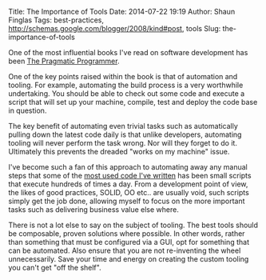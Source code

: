 Title: The Importance of Tools
Date: 2014-07-22 19:19
Author: Shaun Finglas
Tags: best-practices, http://schemas.google.com/blogger/2008/kind#post, tools
Slug: the-importance-of-tools

One of the most influential books I've read on software development has
been [The Pragmatic
Programmer](http://www.amazon.co.uk/gp/product/020161622X/ref=as_li_qf_sp_asin_il_tl?ie=UTF8&camp=1634&creative=6738&creativeASIN=020161622X&linkCode=as2&tag=bloshafin-21).

One of the key points raised within the book is that of automation and
tooling. For example, automating the build process is a very worthwhile
undertaking. You should be able to check out some code and execute a
script that will set up your machine, compile, test and deploy the code
base in question.

The key benefit of automating even trivial tasks such as automatically
pulling down the latest code daily is that unlike developers, automating
tooling will never perform the task wrong. Nor will they forget to do
it. Ultimately this prevents the dreaded "works on my machine" issue.

I've become such a fan of this approach to automating away any manual
steps that some of the [most used code I've
written](https://github.com/Finglas/commit.cmd) has been small scripts
that execute hundreds of times a day. From a development point of view,
the likes of good practices, SOLID, OO etc.. are usually void, such
scripts simply get the job done, allowing myself to focus on the more
important tasks such as delivering business value else where.

There is not a lot else to say on the subject of tooling. The best tools
should be composable, proven solutions where possible. In other words,
rather than something that must be configured via a GUI, opt for
something that can be automated. Also ensure that you are not
re-inventing the wheel unnecessarily. Save your time and energy on
creating the custom tooling you can't get "off the shelf".

</p>

